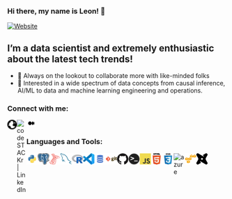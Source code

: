 ### Hi there, my name is Leon! 👋 

[![Website](https://img.shields.io/website?style=for-the-badge&up_color=blue&up_message=leonswl&url=https%3A%2F%2Fleonswl.github.io%2F)][website]

## I’m a data scientist and extremely enthusiastic about the latest tech trends! 

- 👀 Always on the lookout to collaborate more with like-minded folks 
- 🌱 Interested in a wide spectrum of data concepts from causal inference, AI/ML to data and machine learning engineering and operations. 

### Connect with me:
[<img align="left" alt="codeSTACKr.com" width="22px" src="https://raw.githubusercontent.com/iconic/open-iconic/master/svg/globe.svg" />][website]
[<img align="left" alt="codeSTACKr | LinkedIn" width="22px" src="https://cdn.jsdelivr.net/npm/simple-icons@v3/icons/linkedin.svg" />][linkedin]
[<img align="left" alt="codeSTACKr | LinkedIn" width="22px" src="https://raw.githubusercontent.com/Medium/medium-logos/master/03_Symbol/01_Black/SVG/Artboard%201.svg" />][medium]

<br />

### Languages and Tools:

<img align="left" alt="Python" width="26px" src="https://github.com/github/explore/blob/c25c800870be8d539ce16babea0f1882a65730b3/topics/python/python.png" /> <!-- python -->
<img align="left" alt="Postgresql" width="26px" src="https://github.com/github/explore/blob/c25c800870be8d539ce16babea0f1882a65730b3/topics/postgresql/postgresql.png" /> <!-- postgressql -->
<img align="left" alt="Microsoft sql server" width="26px" src="https://raw.githubusercontent.com/devicons/devicon/master/icons/microsoftsqlserver/microsoftsqlserver-plain.svg" /> <!-- mssqlserver -->
<img align="left" alt="MySQL" width="26px" src="https://raw.githubusercontent.com/devicons/devicon/master/icons/mysql/mysql-original.svg" /> <!-- MySql -->
<img align="left" alt="R" width="26px" src="https://github.com/github/explore/blob/c25c800870be8d539ce16babea0f1882a65730b3/topics/r/r.png" />
<img align="left" alt="Visual Studio Code" width="26px" src="https://raw.githubusercontent.com/github/explore/80688e429a7d4ef2fca1e82350fe8e3517d3494d/topics/visual-studio-code/visual-studio-code.png" /> <!-- vs code -->
<img align="left" alt="SQL" width="26px" src="https://raw.githubusercontent.com/github/explore/80688e429a7d4ef2fca1e82350fe8e3517d3494d/topics/sql/sql.png" /> <!-- sql -->
<img align="left" alt="Git" width="26px" src="https://raw.githubusercontent.com/github/explore/80688e429a7d4ef2fca1e82350fe8e3517d3494d/topics/git/git.png" /> <!-- git -->
<img align="left" alt="GitHub" width="26px" src="https://raw.githubusercontent.com/github/explore/78df643247d429f6cc873026c0622819ad797942/topics/github/github.png" /> <!-- github -->
<img align="left" alt="Terminal" width="26px" src="https://raw.githubusercontent.com/github/explore/80688e429a7d4ef2fca1e82350fe8e3517d3494d/topics/terminal/terminal.png" /> <!-- terminal -->
<img align="left" alt="javascript" width="26px" src="https://raw.githubusercontent.com/devicons/devicon/master/icons/javascript/javascript-original.svg" /> <!-- javascript -->
<img align="left" alt="HTML5" width="26px" src="https://raw.githubusercontent.com/github/explore/80688e429a7d4ef2fca1e82350fe8e3517d3494d/topics/html/html.png" /> <!-- html -->
<img align="left" alt="CSS3" width="26px" src="https://raw.githubusercontent.com/github/explore/80688e429a7d4ef2fca1e82350fe8e3517d3494d/topics/css/css.png" /> <!-- css -->
<img align="left" alt="azure" width="26px" src="https://raw.githubusercontent.com/benc-uk/icon-collection/master/logos/azure-offical.svg" /> <!-- azure -->
<img align="left" alt="aws" width="26px" src="https://raw.githubusercontent.com/devicons/devicon/master/icons/amazonwebservices/amazonwebservices-original.svg" /> <!-- aws -->
<img align="left" alt="dbt" width="26px" src="https://raw.githubusercontent.com/simple-icons/simple-icons/develop/icons/dbt.svg" /> <!-- dbt -->

<br />
<br />
<br />
<!-- 
[![Leon's GitHub stats](https://github-readme-stats.leonswl.vercel.app/api?username=leonswl&show_icons=true&theme=radical)](https://github.com/anuraghazra/github-readme-stats) -->


[website]: https://leonswl.github.io/
[linkedin]: https://www.linkedin.com/in/leonsunwailoong/
[medium]: https://medium.com/@layonsan



